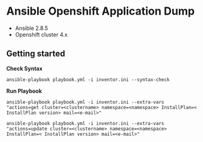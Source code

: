 

# Ansible Openshift Application Dump

-   Ansible 2.8.5
-   Openshift cluster 4.x
  
## Getting started

**Check Syntax**

    ansible-playbook playbook.yml -i inventor.ini --syntax-check

**Run Playbook**

    ansible-playbook playbook.yml -i inventor.ini --extra-vars "actions=get cluster=<clustername> namespace=<namespace> InstallPlan=< InstallPlan version> mail=<e-mail>"
    
    ansible-playbook playbook.yml -i inventor.ini --extra-vars "actions=update cluster=<clustername> namespace=<namespace> InstallPlan=< InstallPlan version> mail=<e-mail>"
